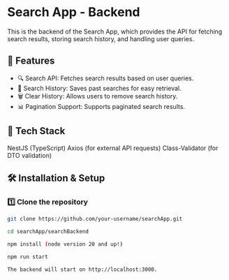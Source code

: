 # Search App - Backend

This is the backend of the Search App, which provides the API for fetching search results, storing search history, and handling user queries.

## 🚀 Features
- 🔍 Search API: Fetches search results based on user queries.
- 📜 Search History: Saves past searches for easy retrieval.
- 🗑️ Clear History: Allows users to remove search history.
- 📊 Pagination Support: Supports paginated search results.

## 🎨 Tech Stack
NestJS (TypeScript)
Axios (for external API requests)
Class-Validator (for DTO validation)

## 🛠️ Installation & Setup
### **1️⃣ Clone the repository**
```sh
git clone https://github.com/your-username/searchApp.git

cd searchApp/searchBackend

npm install (node version 20 and up!)

npm run start

The backend will start on http://localhost:3000.
